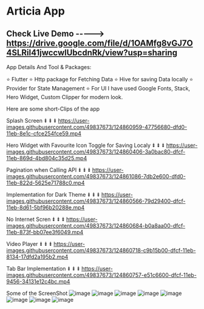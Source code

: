 # Articia App

## Check Live Demo -----> https://drive.google.com/file/d/1OAMfg8vGJ7O4SLRil41jwccwlUbcdnRk/view?usp=sharing

App Details And Tool & Packages:
 
⭐ Flutter 
⭐ Http package for Fetching Data
⭐ Hive for saving Data locally
⭐ Provider for State Management
⭐ For UI I have used Google Fonts, Stack, Hero Widget, Custom Clipper for modern look.


Here are some short-Clips of the app

Splash Screen ⇟ ⇟ ⇟
https://user-images.githubusercontent.com/49837673/124860959-47756680-dfd0-11eb-8e1c-cfce254fce59.mp4


Hero Widget with Favourite Icon Toggle for Saving Localy  ⇟ ⇟ ⇟
https://user-images.githubusercontent.com/49837673/124860406-3a0bac80-dfcf-11eb-869d-4bd804c35d25.mp4


Pagination when Calling API ⇟ ⇟ ⇟
https://user-images.githubusercontent.com/49837673/124861086-7db2e600-dfd0-11eb-822d-5625e71788c0.mp4


Implementation for Dark Theme  ⇟ ⇟ ⇟
https://user-images.githubusercontent.com/49837673/124860566-79d29400-dfcf-11eb-8d61-5bf96b20288e.mp4


No Internet Scren ⇟ ⇟ ⇟
https://user-images.githubusercontent.com/49837673/124860684-b0a8aa00-dfcf-11eb-873f-bb07ee3f6049.mp4


Video Player ⇟ ⇟ ⇟
https://user-images.githubusercontent.com/49837673/124860718-c9b15b00-dfcf-11eb-8134-17dfd2a195b2.mp4


Tab Bar Implementation  ⇟ ⇟ ⇟
https://user-images.githubusercontent.com/49837673/124860757-e51c6600-dfcf-11eb-9456-34131e12c4bc.mp4


Some of the ScreenShot
![image](https://user-images.githubusercontent.com/49837673/124861353-0af63a80-dfd1-11eb-9b4c-b06b89c7b643.png)
![image](https://user-images.githubusercontent.com/49837673/124861365-10538500-dfd1-11eb-8120-aaf29fdd00bb.png)
![image](https://user-images.githubusercontent.com/49837673/124861394-1ea1a100-dfd1-11eb-905e-120616f76744.png)
![image](https://user-images.githubusercontent.com/49837673/124861401-23feeb80-dfd1-11eb-8cf0-b0f073f906b4.png)
![image](https://user-images.githubusercontent.com/49837673/124861409-282b0900-dfd1-11eb-82d8-630d34dacc1c.png)
![image](https://user-images.githubusercontent.com/49837673/124861414-2bbe9000-dfd1-11eb-891c-c2e3240eec2b.png)
![image](https://user-images.githubusercontent.com/49837673/124861423-2f521700-dfd1-11eb-92f2-553d9d71793d.png)
![image](https://user-images.githubusercontent.com/49837673/124861378-15b0cf80-dfd1-11eb-8e9d-882ebad16a05.png)



